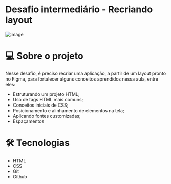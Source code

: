 # Desafio intermediário - Recriando layout

![image](https://github.com/Souzasud/cardinformativo-pacoteviagens/assets/133075307/7e50e2fa-315a-4824-bf7a-d9f07356cccb)

# 💻 Sobre o projeto

Nesse desafio, é preciso recriar uma aplicação, a partir de um layout pronto no
Figma, para fortalecer alguns conceitos aprendidos nessa aula, entre eles:

- Estruturando um projeto HTML;
- Uso de tags HTML mais comuns;
- Conceitos iniciais de CSS;
- Posicionamento e alinhamento de elementos na tela;
- Aplicando fontes customizadas;
- Espaçamentos

# 🛠️ Tecnologias

- HTML
- CSS
- Git
- Github
